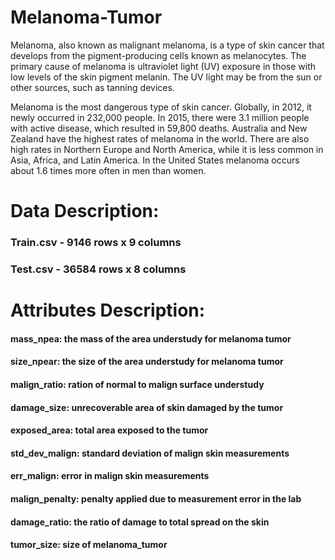 # Melanoma-Tumor
Melanoma, also known as malignant melanoma, is a type of skin cancer that develops from the pigment-producing cells known as melanocytes. The primary cause of melanoma is ultraviolet light (UV) exposure in those with low levels of the skin pigment melanin. The UV light may be from the sun or other sources, such as tanning devices. 

Melanoma is the most dangerous type of skin cancer. Globally, in 2012, it newly occurred in 232,000 people. In 2015, there were 3.1 million people with active disease, which resulted in 59,800 deaths. Australia and New Zealand have the highest rates of melanoma in the world. There are also high rates in Northern Europe and North America, while it is less common in Asia, Africa, and Latin America. In the United States melanoma occurs about 1.6 times more often in men than women.

 

# Data Description:

### Train.csv - 9146 rows x 9 columns
### Test.csv - 36584 rows x 8 columns


# Attributes Description:

#### mass_npea:  the mass of the area understudy for melanoma tumor
#### size_npear: the size of the area understudy for melanoma tumor
#### malign_ratio: ration of normal to malign surface understudy
#### damage_size: unrecoverable area of skin damaged by the tumor
#### exposed_area: total area exposed to the tumor
#### std_dev_malign: standard deviation of malign skin measurements
#### err_malign: error in malign skin measurements
#### malign_penalty: penalty applied due to measurement error in the lab
#### damage_ratio: the ratio of damage to total spread on the skin
#### tumor_size: size of melanoma_tumor
